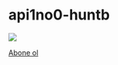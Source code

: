 # api1no0-huntb

[![](https://media.discordapp.net/attachments/1009168977500573847/1009997611324952676/unknown.png)](https://discord.gg/YCcvCHuJfF)

[Abone ol](https://youtube./SAASSSQW)
